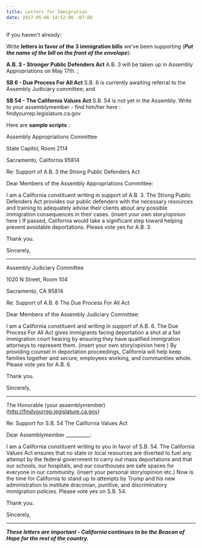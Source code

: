 ```yaml
---
title: Letters for Immigration
date: 2017-05-06 14:52:00 -07:00
---
```


If you haven't already:

Write **letters in favor of the 3 immigration bills** we've been supporting (***Put the name of the bill on the front of the envelope***):  

**A.B. 3 - Stronger Public Defenders Act** [](https://www.aclunc.org/our-work/legislation/strengthening-public-defenders-act-ab-3)  A.B. 3 will be taken up in Assembly Appropriations on May 17th. ; 

**SB 6 - Due Process For All Act** [](https://www.aclusocal.org/en/legislation/due-process-all-act) 
 S.B. 6 is currently awaiting referral to the Assembly Judiciary committee; and 

**SB 54 - The California Values Act** [](https://www.aclunc.org/our-work/legislation/california-values-act-sb-54)  S.B. 54 is not yet in the Assembly. Write to your assemblymember - find him/her here : [](http://findyourrep.legislature.ca.gov) findyourrep.legislature.ca.gov

Here are **sample scripts** :

Assembly Appropriations Committee
 
State Capitol, Room 2114
 
Sacramento, California 95814

Re:  Support of A.B. 3 the Strong Public Defenders Act

Dear Members of the Assembly Appropriations Committee:

I am a California constituent writing in support of A.B. 3.  The Strong Public Defenders Act provides our public defenders with the necessary resources and training to adequately advise their clients about any possible immigration consequences in their cases. (insert your own story/opinion here ) If passed, California would take a significant step toward helping prevent avoidable deportations.  Please vote yes for A.B. 3.

Thank you.

Sincerely,

------------------------------------------------------

Assembly Judiciary Committee
 
1020 N Street, Room 104 

Sacramento, CA 95814

Re: Support of A.B. 6 The Due Process For All Act

Dear Members of the Assembly Judiciary Committee:

I am a California constituent and writing in support of A.B. 6.  The Due Process For All Act gives immigrants facing deportation a shot at a fair immigration court hearing by ensuring they have qualified immigration attorneys to represent them. (insert your own story/opinion here ) By providing counsel in deportation proceedings, California will help keep families together and secure, employees working, and communities whole.  Please vote yes for A.B. 6.

Thank you.

Sincerely,

---------------------------------------------
The Honorable (your assemblymember)
(http://findyourrep.legislature.ca.gov)

Re: Support for S.B. 54 The California Values Act

Dear Assemblymember __________:

I am a California constituent writing to you in favor of S.B. 54.
The California Values Act ensures that no state or local resources are diverted to fuel any attempt by the federal government to carry out mass deportations and that our schools, our hospitals, and our courthouses are safe spaces for everyone in our community. (insert your personal story/opinion etc.) Now is the time for California to stand up to attempts by Trump and his new administration to institute draconian, punitive, and discriminatory immigration policies. Please vote yes on S.B. 54.

Thank you.

Sincerely,

--------------------------------------

***These letters are important - California continues to be the Beacon of Hope for the rest of the country.***
  

